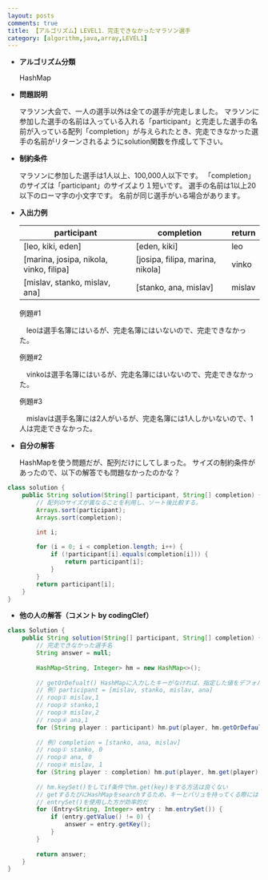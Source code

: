 ```yaml
---
layout: posts
comments: true
title: 【アルゴリズム】LEVEL1．完走できなかったマラソン選手
category: [algorithm,java,array,LEVEL1]
---
```


* **アルゴリズム分類**

  HashMap

* **問題説明**

  マラソン大会で、一人の選手以外は全ての選手が完走しました。
  マラソンに参加した選手の名前は入っている入れる「participant」と完走した選手の名前が入っている配列「completion」が与えられたとき、完走できなかった選手の名前がリターンされるようにsolution関数を作成して下さい。

* **制約条件**

  マラソンに参加した選手は1人以上、100,000人以下です。
  「completion」のサイズは「participant」のサイズより１短いです。
  選手の名前は1以上20以下のローマ字の小文字です。
  名前が同じ選手がいる場合があります。
  
* **入出力例**

  | **participant**                         | **completion**                   | **return** |
  | --------------------------------------- | -------------------------------- | ---------- |
  | [leo, kiki, eden]                       | [eden, kiki]                     | leo        |
  | [marina, josipa, nikola, vinko, filipa] | [josipa, filipa, marina, nikola] | vinko      |
  | [mislav, stanko, mislav, ana]           | [stanko, ana, mislav]            | mislav     |

  例題#1
  
  　leoは選手名簿にはいるが、完走名簿にはいないので、完走できなかった。
  
  例題#2
  
  　vinkoは選手名簿にはいるが、完走名簿にはいないので、完走できなかった。

  例題#3
  
  　mislavは選手名簿には2人がいるが、完走名簿には1人しかいないので、1人は完走できなかった。

* **自分の解答**

  HashMapを使う問題だが、配列だけにしてしまった。
  サイズの制約条件があったので、以下の解答でも問題なかったのかな？

```java
class solution {
	public String solution(String[] participant, String[] completion) {
        // 配列のサイズが異なることを利用し、ソート後比較する。
        Arrays.sort(participant);
        Arrays.sort(completion);

        int i;
        
        for (i = 0; i < completion.length; i++) {
            if (!participant[i].equals(completion[i])) {
                return participant[i];
            }
        }
        return participant[i];
    }
}
```

* **他の人の解答（コメント by codingClef）**

```java
class Solution {
	public String solution(String[] participant, String[] completion) {
        // 完走できなかった選手名
        String answer = null;
        
        HashMap<String, Integer> hm = new HashMap<>();
        
        // getOrDefualt() HashMapに入力したキーがなければ、指定した値をデフォルトで入れる
        // 例）participant = [mislav, stanko, mislav, ana]
        // roop① mislav,1
        // roop② stanko,1
        // roop③ mislav,2
        // roop④ ana,1
        for (String player : participant) hm.put(player, hm.getOrDefault(player, 0) + 1);
        
        // 例）completion = [stanko, ana, mislav]
        // roop① stanko, 0
        // roop② ana, 0
        // roop④ mislav, 1
        for (String player : completion) hm.put(player, hm.get(player) - 1);
        
        // hm.keySet()をしてif条件でhm.get(key)をする方法は良くない
        // getするたびにHashMapをsearchするため、キーとバリュを持ってくる際には
        // entrySet()を使用した方が効率的だ
        for (Entry<String, Integer> entry : hm.entrySet()) {
            if (entry.getValue() != 0) {
                answer = entry.getKey();
            }
        }
    
        return answer;
    }
}
```
